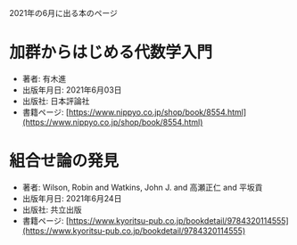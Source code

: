 2021年の6月に出る本のページ


# 加群からはじめる代数学入門
* 著者: 有木進
* 出版年月日: 2021年6月03日
* 出版社: 日本評論社
* 書籍ページ: [https://www.nippyo.co.jp/shop/book/8554.html](https://www.nippyo.co.jp/shop/book/8554.html)


# 組合せ論の発見
* 著者: Wilson, Robin and Watkins, John J. and 高瀬正仁 and 平坂貢
* 出版年月日: 2021年6月24日
* 出版社: 共立出版
* 書籍ページ: [https://www.kyoritsu-pub.co.jp/bookdetail/9784320114555](https://www.kyoritsu-pub.co.jp/bookdetail/9784320114555)
